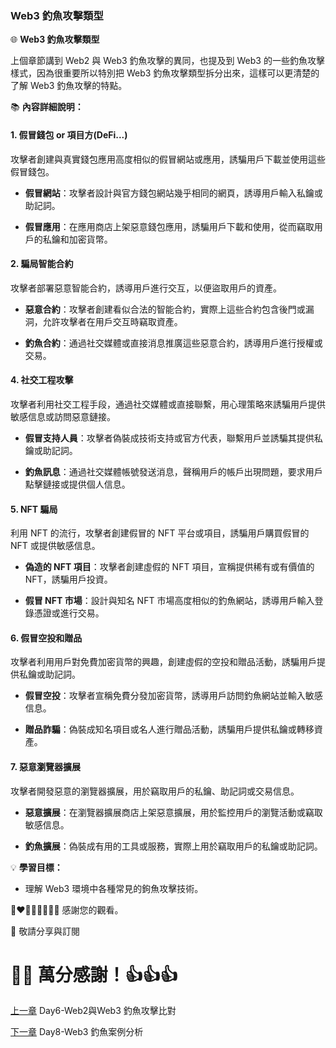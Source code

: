 ### Web3 釣魚攻擊類型

🌐 **Web3 釣魚攻擊類型**

上個章節講到 Web2 與 Web3 釣魚攻擊的異同，也提及到 Web3 的一些釣魚攻擊樣式，因為很重要所以特別把 Web3 釣魚攻擊類型拆分出來，這樣可以更清楚的了解 Web3 釣魚攻擊的特點。

📚 **內容詳細說明：**

#### 1. 假冒錢包 or 項目方(DeFi...)
攻擊者創建與真實錢包應用高度相似的假冒網站或應用，誘騙用戶下載並使用這些假冒錢包。

- **假冒網站**：攻擊者設計與官方錢包網站幾乎相同的網頁，誘導用戶輸入私鑰或助記詞。

- **假冒應用**：在應用商店上架惡意錢包應用，誘騙用戶下載和使用，從而竊取用戶的私鑰和加密貨幣。

#### 2. 騙局智能合約
攻擊者部署惡意智能合約，誘導用戶進行交互，以便盜取用戶的資產。

- **惡意合約**：攻擊者創建看似合法的智能合約，實際上這些合約包含後門或漏洞，允許攻擊者在用戶交互時竊取資產。

- **釣魚合約**：通過社交媒體或直接消息推廣這些惡意合約，誘導用戶進行授權或交易。

#### 4. 社交工程攻擊
攻擊者利用社交工程手段，通過社交媒體或直接聯繫，用心理策略來誘騙用戶提供敏感信息或訪問惡意鏈接。

- **假冒支持人員**：攻擊者偽裝成技術支持或官方代表，聯繫用戶並誘騙其提供私鑰或助記詞。

- **釣魚訊息**：通過社交媒體帳號發送消息，聲稱用戶的帳戶出現問題，要求用戶點擊鏈接或提供個人信息。

#### 5. NFT 騙局
利用 NFT 的流行，攻擊者創建假冒的 NFT 平台或項目，誘騙用戶購買假冒的 NFT 或提供敏感信息。

- **偽造的 NFT 項目**：攻擊者創建虛假的 NFT 項目，宣稱提供稀有或有價值的 NFT，誘騙用戶投資。

- **假冒 NFT 市場**：設計與知名 NFT 市場高度相似的釣魚網站，誘導用戶輸入登錄憑證或進行交易。


#### 6. 假冒空投和贈品
攻擊者利用用戶對免費加密貨幣的興趣，創建虛假的空投和贈品活動，誘騙用戶提供私鑰或助記詞。

- **假冒空投**：攻擊者宣稱免費分發加密貨幣，誘導用戶訪問釣魚網站並輸入敏感信息。

- **贈品詐騙**：偽裝成知名項目或名人進行贈品活動，誘騙用戶提供私鑰或轉移資產。

#### 7. 惡意瀏覽器擴展
攻擊者開發惡意的瀏覽器擴展，用於竊取用戶的私鑰、助記詞或交易信息。

- **惡意擴展**：在瀏覽器擴展商店上架惡意擴展，用於監控用戶的瀏覽活動或竊取敏感信息。

- **釣魚擴展**：偽裝成有用的工具或服務，實際上用於竊取用戶的私鑰或助記詞。


💡 **學習目標：**
- 理解 Web3 環境中各種常見的鉤魚攻擊技術。


💓❤🧡💛💚💙💜💖 感謝您的觀看。

🙏 敬請分享與訂閱

# 🙋‍♂️ 萬分感謝！👍👍👍

[上一章](./Day6-Web2與Web3%20釣魚攻擊比對.md) Day6-Web2與Web3 釣魚攻擊比對

[下一章](./Day8-Web3%20釣魚案例分析.md) Day8-Web3 釣魚案例分析


